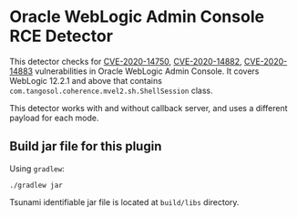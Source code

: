 # Oracle WebLogic Admin Console RCE Detector

This detector checks for [CVE-2020-14750](https://nvd.nist.gov/vuln/detail/CVE-2020-14750),
[CVE-2020-14882](https://nvd.nist.gov/vuln/detail/CVE-2020-14882),
[CVE-2020-14883](https://nvd.nist.gov/vuln/detail/CVE-2020-14883)
vulnerabilities in Oracle WebLogic Admin Console. It covers WebLogic 12.2.1 and
above that contains `com.tangosol.coherence.mvel2.sh.ShellSession` class.

This detector works with and without callback server, and uses a different payload
for each mode.

## Build jar file for this plugin

Using `gradlew`:

```shell
./gradlew jar
```

Tsunami identifiable jar file is located at `build/libs` directory.
